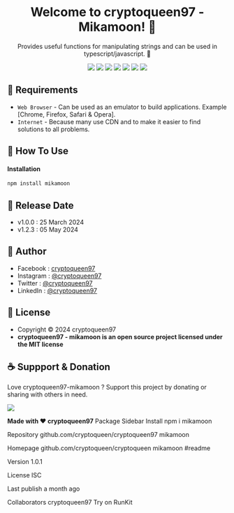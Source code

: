 <h1 align="center">Welcome to cryptoqueen97 - Mikamoon! 👋 </h1>

<p align="center">Provides useful functions for manipulating strings and can be used in typescript/javascript. 💖 </p>

<p align="center">
<img src="https://img.shields.io/github/contributors/cryptoqueen97/cryptoqueen97-mikamoon?style=flat-square">
<img src="https://img.shields.io/github/issues/cryptoqueen97/cryptoqueen97-mikamoon?style=flat-square">
<img src="https://img.shields.io/github/stars/cryptoqueen97/cryptoqueen97-mikamoon?style=flat-square"> 
<img src="https://img.shields.io/github/forks/cryptoqueen97/cryptoqueen97-mikamoon?style=flat-square">
<img src="https://img.shields.io/github/last-commit/cryptoqueen97/onedionys-string-utils.svg?style=flat-square">
<img src="https://img.shields.io/github/languages/code-size/cryptoqueen97/cryptoqueen97-mikamoom?style=flat-square">
<img src="https://img.shields.io/github/license/cryptoqueen97-mikamoon/cryptoqueen97-mikamoom?style=flat-square">
</p>

## 💾 Requirements

* `Web Browser` - Can be used as an emulator to build applications. Example [Chrome, Firefox, Safari & Opera].
* `Internet` - Because many use CDN and to make it easier to find solutions to all problems.

## 🎯 How To Use

#### Installation

```bash
npm install mikamoon
```


## 📆 Release Date

* v1.0.0 : 25 March 2024
* v1.2.3 : 05 May 2024

## 🧑 Author

* Facebook : <a href="https://www.facebook.com/cryptoqueen97"> cryptoqueen97</a>
* Instagram : <a href="https://www.instagram.com/cryptoqueen97/"> @cryptoqueen97</a>
* Twitter : <a href="https://twitter.com/cryptoqueen97"> @cryptoqueen97</a>
* LinkedIn :  <a href="https://www.linkedin.com/in/cryptoqueen97/"> @cryptoqueen97</a>

## 📝 License

* Copyright © 2024 cryptoqueen97
* **cryptoqueen97 - mikamoon is an open source project licensed under the MIT license**

## ☕️ Suppport & Donation

Love cryptoqueen97-mikamoon ? Support this project by donating or sharing with others in need.

<a href="https://www.buymeacoffee.com/cryptoqueen97"><img src="https://img.shields.io/badge/Buy_Me_A_Coffee-FFDD00?style=for-the-badge&logo=buy-me-a-coffee&logoColor=black"/> </a>

**Made with ❤️ cryptoqueen97**
Package Sidebar
Install
npm i mikamoon

Repository
github.com/cryptoqueen/cryptoqueen97 mikamoon

Homepage
github.com/cryptoqueen/cryptoqueen mikamoon #readme

Version
1.0.1



License
ISC



Last publish
a month ago

Collaborators
cryptoqueen97
Try on RunKit
